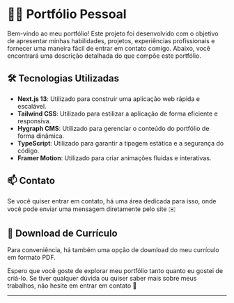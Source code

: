 # 👨‍💻 Portfólio Pessoal

Bem-vindo ao meu portfólio! Este projeto foi desenvolvido com o objetivo de apresentar minhas habilidades, projetos, experiências profissionais e fornecer uma maneira fácil de entrar em contato comigo. Abaixo, você encontrará uma descrição detalhada do que compõe este portfólio.

## 🛠️ Tecnologias Utilizadas

- **Next.js 13**: Utilizado para construir uma aplicação web rápida e escalável.
- **Tailwind CSS**: Utilizado para estilizar a aplicação de forma eficiente e responsiva.
- **Hygraph CMS**: Utilizado para gerenciar o conteúdo do portfólio de forma dinâmica.
- **TypeScript**: Utilizado para garantir a tipagem estática e a segurança do código.
- **Framer Motion**: Utilizado para criar animações fluidas e interativas.

## 📫 Contato

Se você quiser entrar em contato, há uma área dedicada para isso, onde você pode enviar uma mensagem diretamente pelo site ✉️

## 📄 Download de Currículo

Para conveniência, há também uma opção de download do meu currículo em formato PDF.

Espero que você goste de explorar meu portfólio tanto quanto eu gostei de criá-lo. Se tiver qualquer dúvida ou quiser saber mais sobre meus trabalhos, não hesite em entrar em contato 🚀

---
